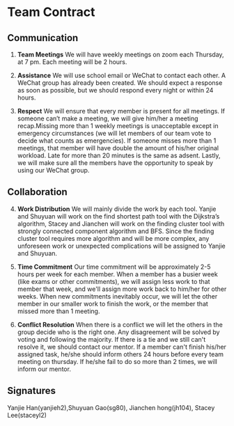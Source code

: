 # Team Contract

## Communication

1. **Team Meetings**
We will have weekly meetings on zoom each Thursday, at 7 pm. Each meeting will be 2 hours.

2. **Assistance**
We will use school email or WeChat to contact each other. A WeChat group has already been created. We should expect a response as soon as possible, but we should respond every night or within 24 hours.


3. **Respect**
We will ensure that every member is present for all meetings. If someone can’t make a meeting, we will give him/her a meeting recap.Missing more than 1 weekly meetings is unacceptable except in emergency circumstances (we will let members of our team vote to decide what counts as emergencies). If someone misses more than 1 meetings, that member will have double the amount of his/her original workload. Late for more than 20 minutes is the same as adsent. Lastly, we will make sure all the members have the opportunity to speak by using our WeChat group.


## Collaboration

4. **Work Distribution**
We will mainly divide the work by each tool. Yanjie and Shuyuan will work on the find shortest path tool with the Dijkstra’s algorithm, Stacey and Jianchen will work on the finding cluster tool with strongly connected component algorithm and BFS. Since the finding cluster tool requires more algorithm and will be more complex, any unforeseen work or unexpected complications will be assigned to Yanjie and Shuyuan.


5. **Time Commitment**
Our time commitment will be approximately 2-5 hours per week for each member. When a member has a busier week (like exams or other commitments), we will assign less work to that member that week, and we'll assign more work back to him/her for other weeks. When new commitments inevitably occur, we will let the other member in our smaller work to finish the work, or the member that missed more than 1 meeting.


6. **Conflict Resolution**
When there is a conflict we will let the others in the group decide who is the right one. Any disagreement will be solved by voting and following the majority. If there is a tie and we still can't resolve it, we should contact our mentor. If a member can't finish his/her assigned task, he/she should inform others 24 hours before every team meeting on thursday. If he/she fail to do so more than 2 times, we will inform our mentor.


## Signatures

Yanjie Han(yanjieh2),Shuyuan Gao(sg80), Jianchen hong(jh104), Stacey Lee(staceyl2)